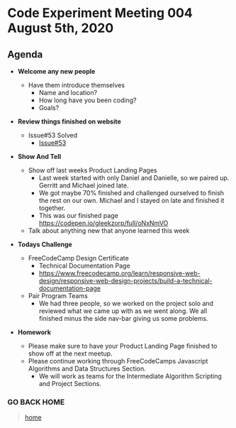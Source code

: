 # Code Experiment Meeting 004 August 5th, 2020

## Agenda
- **Welcome any new people**
  - Have them introduce themselves
    - Name and location?
    - How long have you been coding?
    - Goals?


- **Review things finished on website**
  - Issue#53 Solved
    - [Issue#53](https://github.com/code-experiment/code-experiment-website/issues/53)


- **Show And Tell**
  - Show off last weeks Product Landing Pages
    - Last week started with only Daniel and Danielle, so we paired up.  Gerritt and Michael joined late.
    - We got maybe 70% finished and challenged ourselved to finish the rest on our own.  Michael and I stayed on late and finished it together.
    - This was our finished page https://codepen.io/gleekzorp/full/oNxNmVO
  - Talk about anything new that anyone learned this week


- **Todays Challenge**
  - FreeCodeCamp Design Certificate
    - Technical Documentation Page
    - https://www.freecodecamp.org/learn/responsive-web-design/responsive-web-design-projects/build-a-technical-documentation-page
  - Pair Program Teams
    - We had three people, so we worked on the project solo and reviewed what we came up with as we went along.  We all finished minus the side nav-bar giving us some problems.


- **Homework**
  - Please make sure to have your Product Landing Page finished to show off at the next meetup.
  - Please continue working through FreeCodeCamps Javascript Algorithms and Data Structures Section.
    - We will work as teams for the Intermediate Algorithm Scripting and Project Sections.


### GO BACK HOME
> [home](../../../readme.md)